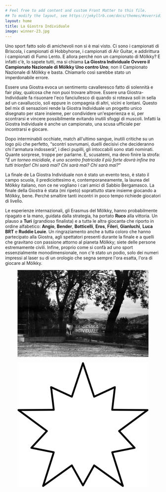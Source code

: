 ```yaml
---
# Feel free to add content and custom Front Matter to this file.
## To modify the layout, see https://jekyllrb.com/docs/themes/#overriding-theme-defaults
layout: home
title: La Giostra Individuale
image: winner-23.jpg
---
```


Uno sport fatto solo di amichevoli non si è mai visto. Ci sono i campionati di Briscola, i campionati di Hobbyhorse, i campionati di Air Guitar, e addirittura i campionati di Fumo Lento. E allora perché non un campionato di Mölkky? E infatti c'è, lo sapete tutti, ma si chiama **La Giostra Individuale Ovvero il Campionato Nazionale di Mölkky Uno contro Uno**; non il Campionato Nazionale di Mölkky e basta. Chiamarlo così sarebbe stato un imperdonabile errore.
 
Essere una Giostra evoca un sentimento cavalleresco fatto di solennità e fair play, qualcosa che non puoi trovare altrove. Essere una Giostra-Individuale fa risuonare l'eco fanciullesco di quando si roteava soli in sella ad un cavalluccio, soli eppure in compagnia di altri, vicini e lontani. Questo bel mix di sensazioni rende la Giostra Individuale un progetto unico disegnato per stare insieme, per condividere un'esperienza e si, per scontrarsi e vincere possibilmente evitando inutili sfoggi di muscoli. Infatti la Giostra Individuale è anche un campionato, una scusa ufficiale per incontrarsi e giocare. 

Dopo interminabili occhiate, match all'ultimo sangue, inutili critiche su un logo più che perfetto, “scontri sovrumani, duelli decisivi che decideranno chi l'armatura indosserà”, i dieci pupilli, gli intoccabili sono stati nominati. Quante sorprese, troppe per parlarne. 
E, scusatemi, ma devo finire la strofa: *“É un torneo micidiale, è uno scontro fratricida il più forte dovrà infine tra tutti trionfar! Chi sarà mai? Chi sarà mai? Chi sarà mai?”*

La finale de La Giostra Individuale non è stato un evento teso, è stato il campo scuola, il prediciottesimo e, contemporaneamente, la laurea del Mölkky italiano, non ce ne vogliano i cari amici di Sabbio Bergamasco. La finale della Giostra è stata (mi ripeto) soprattutto stare insieme giocando a Mölkky, bene. Perché smaltire tanti incontri in poco tempo richiede giocatori di livello. 

Le esperienze internazionali, gli Erasmus del Mölkky, hanno probabilmente ripagato e la mano, guidata dalla strategia, ha portato **Ruco** alla vittoria. Un plauso a **Turi** (grandioso finalista) e a tuttə le altrə giocantə che riporto in ordine alfabetico: **Angio**, **Bender**, **Botticelli**, **Eros**, **Fileri**, **Gianluchi**, **Luca BRT** e **Ruddie Louie**.
Un ringraziamento anche a tuttə coloro che hanno partecipato alla Giostra, agli spettatori presenti durante la finale e a quelli che gravitano con passione attorno al pianeta Mölkky; siete delle persone estremamente civili. 
Infine, proprio come si confà ad uno sport essenzialmente monodimensionale, non c'è stato un podio, solo dei numeri impressi al laser su di un orologio che segna sempre l'ora esatta, l'ora di giocare al Mölkky.


<figure><img src="/assets/img/banner.jpg"></figure>
<figure><img class="star-home spin" src="/assets/img/strike.svg"></figure>